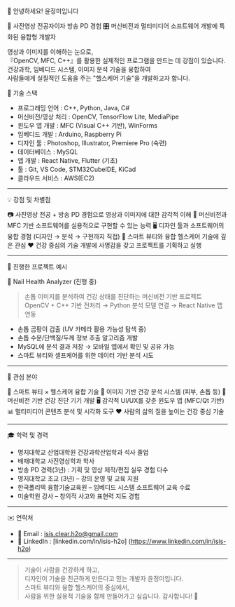 👋 안녕하세요! 윤정미입니다

🎥 사진영상 전공자이자 방송 PD 경험
🎛️ 머신비전과 멀티미디어 소프트웨어 개발에 특화된 융합형 개발자

영상과 이미지를 이해하는 눈으로,  
『OpenCV, MFC, C++』를 활용한 실제적인 프로그램을 만드는 데 강점이 있습니다.  
건강과학, 임베디드 시스템, 이미지 분석 기술을 융합하여  
사람들에게 실질적인 도움을 주는 "헬스케어 기술"을 개발하고자 합니다.



🔧 기술 스택

- 프로그래밍 언어 : C++, Python, Java, C#
- 머신비전/영상 처리 : OpenCV, TensorFlow Lite, MediaPipe
- 윈도우 앱 개발 : MFC (Visual C++ 기반), WinForms
- 임베디드 개발 : Arduino, Raspberry Pi
- 디자인 툴 : Photoshop, Illustrator, Premiere Pro (숙련)
- 데이터베이스 : MySQL
- 앱 개발 : React Native, Flutter (기초)
- 툴 : Git, VS Code, STM32CubeIDE, KiCad
- 클라우드 서비스 : AWS(EC2)

---

💡 강점 및 차별점

📷 사진영상 전공 + 방송 PD 경험으로 영상과 이미지에 대한 감각적 이해
🧠 머신비전과 MFC 기반 소프트웨어를 실용적으로 구현할 수 있는 능력
🖥️ 디자인 툴과 소프트웨어의 융합 경험 (디자인 → 분석 → 구현까지 직접)
🧬 스마트 뷰티와 융합 헬스케어 기술에 깊은 관심
❤️ 건강 중심의 기술 개발에 사명감을 갖고 프로젝트를 기획하고 실행

---

🧪 진행한 프로젝트 예시

🔬 Nail Health Analyzer (진행 중)
> 손톱 이미지를 분석하여 건강 상태를 진단하는 머신비전 기반 프로젝트  
> OpenCV + C++ 기반 전처리 → Python 분석 모델 연결 → React Native 앱 연동

- 손톱 곰팡이 검출 (UV 카메라 활용 가능성 탐색 중)
- 손톱 수분/단백질/두께 정보 추출 알고리즘 개발
- MySQL에 분석 결과 저장 → 모바일 앱에서 확인 및 공유 가능
- 스마트 뷰티와 셀프케어를 위한 데이터 기반 분석 시도

---

🧠 관심 분야

💄 스마트 뷰티 × 헬스케어 융합 기술
🧠 이미지 기반 건강 분석 시스템 (피부, 손톱 등)
🧬 머신비전 기반 건강 진단 기기 개발
🖥️ 감각적 UI/UX를 갖춘 윈도우 앱 (MFC/Qt 기반)
📊 멀티미디어 콘텐츠 분석 및 시각화 도구
❤️ 사람의 삶의 질을 높이는 건강 중심 기술

---

🎓 학력 및 경력

- 명지대학교 산업대학원 건강과학산업학과 석사 졸업
- 배재대학교 사진영상학과 학사
- 방송 PD 경력(3년) : 기획 및 영상 제작/편집 실무 경험 다수
- 명지대학교 조교 (3년) – 강의 운영 및 교육 지원
- 한국폴리텍 융합기술교육원 – 임베디드 시스템 소프트웨어 교육 수료
- 미술학원 강사 – 창의적 사고와 표현력 지도 경험

---

✉️ 연락처

- 📧 Email : isis.clear.h2o@gmail.com
- 💼 LinkedIn : [linkedin.com/in/isis-h2o]
(https://www.linkedin.com/in/isis-h2o)

---

> 기술이 사람을 건강하게 하고,  
> 디자인이 기술을 친근하게 만든다고 믿는 개발자 윤정미입니다.  
> 스마트 뷰티와 융합 헬스케어의 중심에서,  
> 사람을 위한 실용적 기술을 함께 만들어가고 싶습니다. 감사합니다! 🙌
